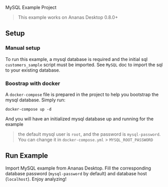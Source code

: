 MySQL Example Project

> This example works on Ananas Desktop 0.8.0+

## Setup

### Manual setup

To run this example, a mysql database is required and the initial sql `customers_sample` script must be imported. See `MySQL` doc to import the sql to your existing database.

### Boostrap with docker

A `docker-compose` file is prepared in the project to help you bootstrap the mysql database. Simply run:

```
docker-compose up -d
```

And you will have an initialized mysql database up and running for the example

> the default mysql user is `root`, and the password is `mysql-password`. You can change it in `docker-compose.yml` >	`MYSQL_ROOT_PASSWORD`

## Run Example

Import MySQL example from Ananas Desktop. Fill the corresponding database password (`mysql-password` by default) and database host (`localhost`). Enjoy analyzing!

